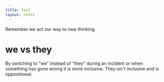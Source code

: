 ```yaml
---
title: tact
layout: notes
---
```


Remember we act our way to new thinking. 

# we vs they
By switching to "we" instead of "they" during an incident or when something has gone wrong it is more inclusive. They isn't inclusive and is oppositional. 
